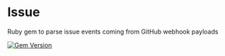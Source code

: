 # Issue
Ruby gem to parse issue events coming from GitHub webhook payloads

[![Gem Version](https://badge.fury.io/rb/issue.svg)](https://badge.fury.io/rb/issue)
